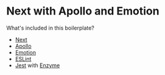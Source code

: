 # Next with Apollo and Emotion

What's included in this boilerplate?

- [Next](https://nextjs.org/)
- [Apollo](https://www.apollographql.com/)
- [Emotion](https://emotion.sh/)
- [ESLint](https://eslint.org/)
- [Jest](https://jestjs.io/) with [Enzyme](https://airbnb.io/enzyme/)
